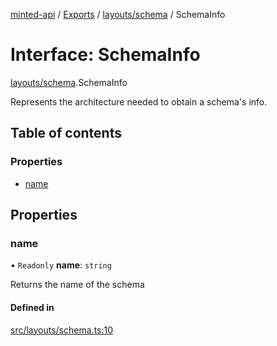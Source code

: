[minted-api](../README.md) / [Exports](../modules.md) / [layouts/schema](../modules/layouts_schema.md) / SchemaInfo

# Interface: SchemaInfo

[layouts/schema](../modules/layouts_schema.md).SchemaInfo

Represents the architecture needed to obtain a schema's info.

## Table of contents

### Properties

- [name](layouts_schema.SchemaInfo.md#name)

## Properties

### name

• `Readonly` **name**: `string`

Returns the name of the schema

#### Defined in

[src/layouts/schema.ts:10](https://github.com/ianzepp/minted-api-ts/blob/4ef4443/src/layouts/schema.ts#L10)
